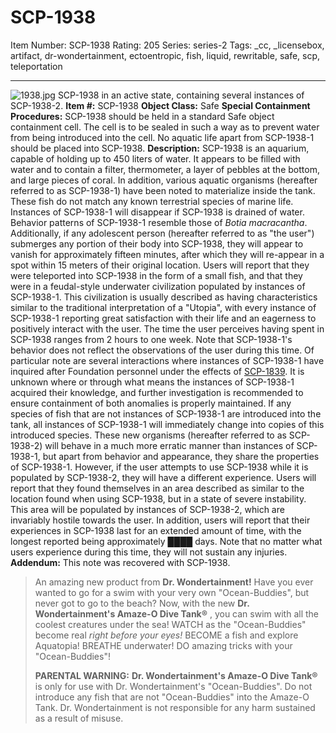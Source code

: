 # SCP-1938
Item Number: SCP-1938
Rating: 205
Series: series-2
Tags: _cc, _licensebox, artifact, dr-wondertainment, ectoentropic, fish, liquid, rewritable, safe, scp, teleportation

---

![1938.jpg](https://scp-wiki.wdfiles.com/local--files/scp-1938/1938.jpg)
SCP-1938 in an active state, containing several instances of SCP-1938-2.
**Item #:** SCP-1938
**Object Class:** Safe
**Special Containment Procedures:** SCP-1938 should be held in a standard Safe object containment cell. The cell is to be sealed in such a way as to prevent water from being introduced into the cell. No aquatic life apart from SCP-1938-1 should be placed into SCP-1938.
**Description:** SCP-1938 is an aquarium, capable of holding up to 450 liters of water. It appears to be filled with water and to contain a filter, thermometer, a layer of pebbles at the bottom, and large pieces of coral. In addition, various aquatic organisms (hereafter referred to as SCP-1938-1) have been noted to materialize inside the tank. These fish do not match any known terrestrial species of marine life. Instances of SCP-1938-1 will disappear if SCP-1938 is drained of water. Behavior patterns of SCP-1938-1 resemble those of _Botia macracantha_.
Additionally, if any adolescent person (hereafter referred to as "the user") submerges any portion of their body into SCP-1938, they will appear to vanish for approximately fifteen minutes, after which they will re-appear in a spot within 15 meters of their original location. Users will report that they were teleported into SCP-1938 in the form of a small fish, and that they were in a feudal-style underwater civilization populated by instances of SCP-1938-1. This civilization is usually described as having characteristics similar to the traditional interpretation of a "Utopia", with every instance of SCP-1938-1 reporting great satisfaction with their life and an eagerness to positively interact with the user. The time the user perceives having spent in SCP-1938 ranges from 2 hours to one week. Note that SCP-1938-1's behavior does not reflect the observations of the user during this time.
Of particular note are several interactions where instances of SCP-1938-1 have inquired after Foundation personnel under the effects of [SCP-1839](http://www.scp-wiki.net/scp-1839). It is unknown where or through what means the instances of SCP-1938-1 acquired their knowledge, and further investigation is recommended to ensure containment of both anomalies is properly maintained.
If any species of fish that are not instances of SCP-1938-1 are introduced into the tank, all instances of SCP-1938-1 will immediately change into copies of this introduced species. These new organisms (hereafter referred to as SCP-1938-2) will behave in a much more erratic manner than instances of SCP-1938-1, but apart from behavior and appearance, they share the properties of SCP-1938-1.
However, if the user attempts to use SCP-1938 while it is populated by SCP-1938-2, they will have a different experience. Users will report that they found themselves in an area described as similar to the location found when using SCP-1938, but in a state of severe instability. This area will be populated by instances of SCP-1938-2, which are invariably hostile towards the user. In addition, users will report that their experiences in SCP-1938 last for an extended amount of time, with the longest reported being approximately ████ days. Note that no matter what users experience during this time, they will not sustain any injuries.
**Addendum:** This note was recovered with SCP-1938.
> An amazing new product from **Dr. Wondertainment!**
> Have you ever wanted to go for a swim with your very own "Ocean-Buddies", but never got to go to the beach? Now, with the new **Dr. Wondertainment's Amaze-O Dive Tank®** , you can swim with all the coolest creatures under the sea! WATCH as the "Ocean-Buddies" become real _right before your eyes!_ BECOME a fish and explore Aquatopia! BREATHE underwater! DO amazing tricks with your "Ocean-Buddies"!  
>    
>    
>  **PARENTAL WARNING:** **Dr. Wondertainment's Amaze-O Dive Tank®** is only for use with Dr. Wondertainment's "Ocean-Buddies". Do not introduce any fish that are not "Ocean-Buddies" into the Amaze-O Tank. Dr. Wondertainment is not responsible for any harm sustained as a result of misuse.
